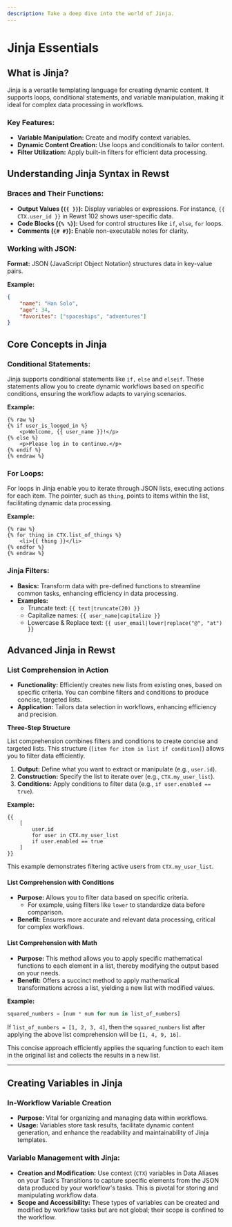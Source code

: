 ```yaml
---
description: Take a deep dive into the world of Jinja.
---
```


# Jinja Essentials

## **What is Jinja?**

Jinja is a versatile templating language for creating dynamic content. It supports loops, conditional statements, and variable manipulation, making it ideal for complex data processing in workflows.

### Key Features:

* **Variable Manipulation:** Create and modify context variables.
* **Dynamic Content Creation:** Use loops and conditionals to tailor content.
* **Filter Utilization:** Apply built-in filters for efficient data processing.

## Understanding Jinja Syntax in Rewst

### Braces and Their Functions:

* **Output Values (`{{ }}`):** Display variables or expressions. For instance, `{{ CTX.user_id }}` in Rewst 102 shows user-specific data.
* **Code Blocks (`{% %}`):** Used for control structures like `if`, `else`, `for` loops.
* **Comments (`{# #}`):** Enable non-executable notes for clarity.

### Working with JSON:

**Format:** JSON (JavaScript Object Notation) structures data in key-value pairs.

**Example:**

```json
{
    "name": "Han Solo",
    "age": 34,
    "favorites": ["spaceships", "adventures"]
}
```

## Core Concepts in Jinja

### Conditional Statements:

Jinja supports conditional statements like `if,` `else` and `elseif`. These statements allow you to create dynamic workflows based on specific conditions, ensuring the workflow adapts to varying scenarios.&#x20;

**Example:**

```django
{% raw %}
{% if user_is_looged_in %}
    <p>Welcome, {{ user_name }}!</p>
{% else %} 
    <p>Please log in to continue.</p>
{% endif %}
{% endraw %}
```

### For Loops:

For loops in Jinja enable you to iterate through JSON lists, executing actions for each item. The pointer, such as `thing`, points to items within the list, facilitating dynamic data processing.&#x20;

**Example:**

```django
{% raw %}
{% for thing in CTX.list_of_things %}
    <li>{{ thing }}</li>
{% endfor %}
{% endraw %}
```

### Jinja Filters:

* **Basics:** Transform data with pre-defined functions to streamline common tasks, enhancing efficiency in data processing.
* **Examples:**
  * Truncate text: `{{ text|truncate(20) }}`
  * Capitalize names: `{{ user_name|capitalize }}`
  * Lowercase & Replace text: `{{ user_email|lower|replace("@", "at") }}`

## Advanced Jinja in Rewst

### List Comprehension in Action

* **Functionality:** Efficiently creates new lists from existing ones, based on specific criteria. You can combine filters and conditions to produce concise, targeted lists.
* **Application:** Tailors data selection in workflows, enhancing efficiency and precision.

**Three-Step Structure**

List comprehension combines filters and conditions to create concise and targeted lists. This structure (`[item for item in list if condition]`) allows you to filter data efficiently.

1. **Output:** Define what you want to extract or manipulate (e.g., `user.id`).
2. **Construction:** Specify the list to iterate over (e.g., `CTX.my_user_list`).
3. **Conditions:** Apply conditions to filter data (e.g., `if user.enabled == true`).

**Example:**

```django
{{ 
    [
        user.id
        for user in CTX.my_user_list
        if user.enabled == true
    ]
}}
```

This example demonstrates filtering active users from `CTX.my_user_list`.

#### List Comprehension with Conditions

* **Purpose:** Allows you to filter data based on specific criteria.
  * For example, using filters like `lower` to standardize data before comparison.
* **Benefit:** Ensures more accurate and relevant data processing, critical for complex workflows.

#### List Comprehension with Math

* **Purpose:** This method allows you to apply specific mathematical functions to each element in a list, thereby modifying the output based on your needs.
* **Benefit:** Offers a succinct method to apply mathematical transformations across a list, yielding a new list with modified values.

**Example:**

```python
squared_numbers = [num * num for num in list_of_numbers]
```

If `list_of_numbers = [1, 2, 3, 4]`, then the `squared_numbers` list after applying the above list comprehension will be `[1, 4, 9, 16]`.

This concise approach efficiently applies the squaring function to each item in the original list and collects the results in a new list.

***

## **Creating Variables in Jinja**

### **In-Workflow Variable Creation**

* **Purpose:** Vital for organizing and managing data within workflows.
* **Usage:** Variables store task results, facilitate dynamic content generation, and enhance the readability and maintainability of Jinja templates.

### **Variable Management with Jinja:**

* **Creation and Modification:** Use context (`CTX`) variables in Data Aliases on your Task's Transitions to capture specific elements from the JSON data produced by your workflow's tasks. This is pivotal for storing and manipulating workflow data.
* **Scope and Accessibility:** These types of variables can be created and modified by workflow tasks but are not global; their scope is confined to the workflow.

